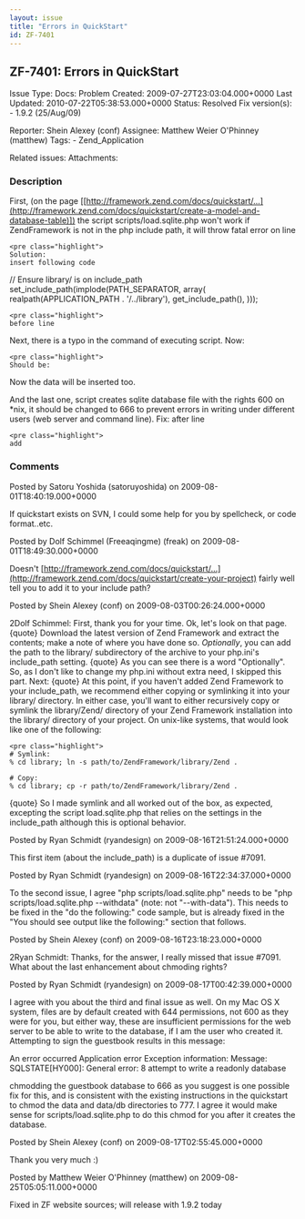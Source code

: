```yaml
---
layout: issue
title: "Errors in QuickStart"
id: ZF-7401
---
```


ZF-7401: Errors in QuickStart
-----------------------------

 Issue Type: Docs: Problem Created: 2009-07-27T23:03:04.000+0000 Last Updated: 2010-07-22T05:38:53.000+0000 Status: Resolved Fix version(s): - 1.9.2 (25/Aug/09)
 
 Reporter:  Shein Alexey (conf)  Assignee:  Matthew Weier O'Phinney (matthew)  Tags: - Zend\_Application
 
 Related issues: 
 Attachments: 
### Description

First, (on the page [[http://framework.zend.com/docs/quickstart/…](http://framework.zend.com/docs/quickstart/create-a-model-and-database-table)]) the script scripts/load.sqlite.php won't work if ZendFramework is not in the php include path, it will throw fatal error on line

 
    <pre class="highlight">
    Solution:
    insert following code 


// Ensure library/ is on include\_path set\_include\_path(implode(PATH\_SEPARATOR, array( realpath(APPLICATION\_PATH . '/../library'), get\_include\_path(), )));

 
    <pre class="highlight">
    before line 

Next, there is a typo in the command of executing script. Now:

 
    <pre class="highlight">
    Should be:


Now the data will be inserted too.

And the last one, script creates sqlite database file with the rights 600 on \*nix, it should be changed to 666 to prevent errors in writing under different users (web server and command line). Fix: after line

 
    <pre class="highlight">
    add 

 

 

### Comments

Posted by Satoru Yoshida (satoruyoshida) on 2009-08-01T18:40:19.000+0000

If quickstart exists on SVN, I could some help for you by spellcheck, or code format..etc.

 

 

Posted by Dolf Schimmel (Freeaqingme) (freak) on 2009-08-01T18:49:30.000+0000

Doesn't [http://framework.zend.com/docs/quickstart/…](http://framework.zend.com/docs/quickstart/create-your-project) fairly well tell you to add it to your include path?

 

 

Posted by Shein Alexey (conf) on 2009-08-03T00:26:24.000+0000

2Dolf Schimmel: First, thank you for your time. Ok, let's look on that page. {quote} Download the latest version of Zend Framework and extract the contents; make a note of where you have done so. _Optionally_, you can add the path to the library/ subdirectory of the archive to your php.ini's include\_path setting. {quote} As you can see there is a word "Optionally". So, as I don't like to change my php.ini without extra need, I skipped this part. Next: {quote} At this point, if you haven't added Zend Framework to your include\_path, we recommend either copying or symlinking it into your library/ directory. In either case, you'll want to either recursively copy or symlink the library/Zend/ directory of your Zend Framework installation into the library/ directory of your project. On unix-like systems, that would look like one of the following:

 
    <pre class="highlight">
    # Symlink:
    % cd library; ln -s path/to/ZendFramework/library/Zend .
    
    # Copy:
    % cd library; cp -r path/to/ZendFramework/library/Zend .


{quote} So I made symlink and all worked out of the box, as expected, excepting the script load.sqlite.php that relies on the settings in the include\_path although this is optional behavior.

 

 

Posted by Ryan Schmidt (ryandesign) on 2009-08-16T21:51:24.000+0000

This first item (about the include\_path) is a duplicate of issue #7091.

 

 

Posted by Ryan Schmidt (ryandesign) on 2009-08-16T22:34:37.000+0000

To the second issue, I agree "php scripts/load.sqlite.php" needs to be "php scripts/load.sqlite.php --withdata" (note: not "--with-data"). This needs to be fixed in the "do the following:" code sample, but is already fixed in the "You should see output like the following:" section that follows.

 

 

Posted by Shein Alexey (conf) on 2009-08-16T23:18:23.000+0000

2Ryan Schmidt: Thanks, for the answer, I really missed that issue #7091. What about the last enhancement about chmoding rights?

 

 

Posted by Ryan Schmidt (ryandesign) on 2009-08-17T00:42:39.000+0000

I agree with you about the third and final issue as well. On my Mac OS X system, files are by default created with 644 permissions, not 600 as they were for you, but either way, these are insufficient permissions for the web server to be able to write to the database, if I am the user who created it. Attempting to sign the guestbook results in this message:

An error occurred Application error Exception information: Message: SQLSTATE[HY000]: General error: 8 attempt to write a readonly database

chmodding the guestbook database to 666 as you suggest is one possible fix for this, and is consistent with the existing instructions in the quickstart to chmod the data and data/db directories to 777. I agree it would make sense for scripts/load.sqlite.php to do this chmod for you after it creates the database.

 

 

Posted by Shein Alexey (conf) on 2009-08-17T02:55:45.000+0000

Thank you very much :)

 

 

Posted by Matthew Weier O'Phinney (matthew) on 2009-08-25T05:05:11.000+0000

Fixed in ZF website sources; will release with 1.9.2 today

 

 